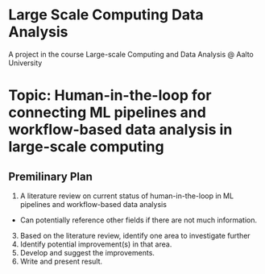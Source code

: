 # Large Scale Computing Data Analysis
A project in the course Large-scale Computing and Data Analysis @ Aalto University

# Topic: Human-in-the-loop for connecting ML pipelines and workflow-based data analysis in large-scale computing

## Premilinary Plan
1. A literature review on current status of human-in-the-loop in ML pipelines and workflow-based data analysis
  * Can potentially reference other fields if there are not much information.
3. Based on the literature review, identify one area to investigate further
4. Identify potential improvement(s) in that area.
5. Develop and suggest the improvements.
6. Write and present result.
